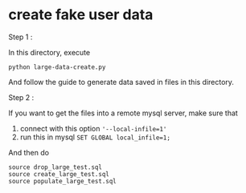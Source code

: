 # create fake user data

Step 1 : 

In this directory, execute

```
python large-data-create.py
```

And follow the guide to generate data saved in files in this directory. 

Step 2 :

If you want to get the files into a remote mysql server, make sure that 

1. connect with this option `'--local-infile=1'`
2. run this in mysql `SET GLOBAL local_infile=1;`

And then do 

```
source drop_large_test.sql
source create_large_test.sql
source populate_large_test.sql
```



